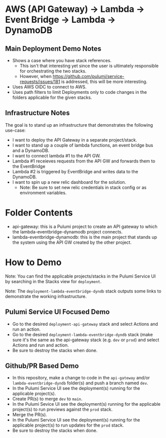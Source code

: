 # AWS (API Gateway) -> Lambda -> Event Bridge -> Lambda -> DynamoDB

## Main Deployment Demo Notes

* Shows a case where you have stack references.
  * This isn't that interesting yet since the user is ultimately responsible for orchestrating the two stacks.
  * However, when https://github.com/pulumi/service-requests/issues/181 is addressed, this will be more interesting.
* Uses AWS OIDC to connect to AWS.
* Uses path filters to limit Deployments only to code changes in the folders applicable for the given stacks.

## Infrastructure Notes

The goal is to stand up an infrastructure that demonstrates the following use-case:

- I want to deploy the API Gateway in a separate project/stack.
- I want to stand up a couple of lambda functions, an event bridge bus and a DynamoDB.
- I want to connect lambda #1 to the API GW.
- Lambda #1 receieves requests from the API GW and forwards them to the EventBridge
- Lambda #2 is triggered by EventBridge and writes data to the DynamoDB.
- I want to spin up a new relic dashboard for the solution.
  - Note: Be sure to set new relic credentials in stack config or as environment variables.

# Folder Contents

- api-gateway: this is a Pulumi project to create an API gateway to which the lambda-eventbridge-dynamodb project connects. 
- lambda-eventbridge-dynamodb: this is the main project that stands up the system using the API GW created by the other project.

# How to Demo

Note: You can find the applicable projects/stacks in the Pulumi Service UI by searching in the Stacks view for `deployment`.

Note: The `deployment-lambda-eventbridge-dyndb` stack outputs some links to demonstrate the working infrastructure.

## Pulumi Service UI Focused Demo

* Go to the desired `deployment-api-gateway` stack and select Actions and run an action.
* Go to the desired `deployment-lambda-eventbridge-dyndb` stack (make sure it's the same as the api-gateway stack (e.g. `dev` or `prod`) and select Actions and run and action.
* Be sure to destroy the stacks when done.

## Github/PR Based Demo

* In this repository, make a change to code in the `api-gateway` and/or `lambda-eventbridge-dyndb` folder(s) and push a branch named `dev`.
* In the Pulumi Service UI see the deployment(s) running for the applicable project(s).
* Create PR(s) to merge `dev` to `main`.
* In the Pulumi Sevice UI see the deployment(s) running for the applicable project(s) to run previews against the `prod` stack.
* Merge the PR(s).
* In the Pulumi Service UI see the deployment(s) running for the applicable project(s) to run updates for the `prod` stack.
* Be sure to destroy the stacks when done.



